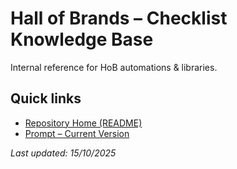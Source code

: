# Hall of Brands – Checklist Knowledge Base
Internal reference for HoB automations & libraries.

## Quick links
- [Repository Home (README)](./README.md)
- [Prompt – Current Version](./docs/Prompt_Current.md)

_Last updated: 15/10/2025_
